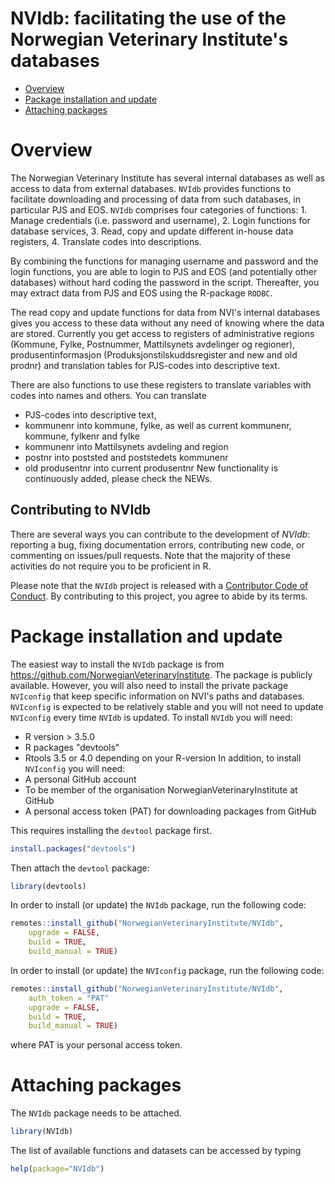 NVIdb: facilitating the use of the Norwegian Veterinary Institute's databases
================

  - [Overview](#overview)
  - [Package installation and update](#package-installation-and-update)
  - [Attaching packages](#attaching-packages)

# Overview
The Norwegian Veterinary Institute has several internal databases as well as access to data from external databases. `NVIdb` provides functions to facilitate downloading and processing of data from such databases, in particular PJS and EOS. 
`NVIdb` comprises four categories of functions: 
    1. Manage credentials (i.e. password and username), 
    2. Login functions for database services, 
    3. Read, copy and update different in-house data registers,
    4. Translate codes into descriptions.
    
By combining the functions for managing username and password and the login functions, you are able to login to PJS and EOS (and potentially other databases) without hard coding the password in the script. Thereafter, you may extract data from PJS and EOS using the R-package `RODBC`.

The read copy and update functions for data from NVI's internal databases gives you access to these data without any need of knowing where the data are stored. Currently you get access to registers of administrative regions (Kommune, Fylke, Postnummer, Mattilsynets avdelinger og regioner), produsentinformasjon (Produksjonstilskuddsregister and new and old prodnr) and translation tables for PJS-codes into descriptive text.

There are also functions to use these registers to translate variables with codes into names and others. You can translate
  - PJS-codes into descriptive text, 
  - kommunenr into kommune, fylke, as well as current kommunenr, kommune, fylkenr and fylke
  - kommunenr into Mattilsynets avdeling and region
  - postnr into poststed and poststedets kommunenr
  - old produsentnr into current produsentnr
New functionality is continuously added, please check the NEWs.

## Contributing to NVIdb

There are several ways you can contribute to the development of *NVIdb*: reporting a bug, fixing documentation errors, contributing new code, or commenting on issues/pull requests. Note that the majority of these activities do not require you to be proficient in R. 

Please note that the `NVIdb` project is released with a [Contributor Code of  Conduct](https://contributor-covenant.org/version/2/0/CODE_OF_CONDUCT.html). By contributing to this project, you agree to abide by its terms.

# Package installation and update

The easiest way to install the `NVIdb` package is from https://github.com/NorwegianVeterinaryInstitute. 
The package is publicly available. However, you will also need to install the private package `NVIconfig` 
that keep specific information on NVI's paths and databases. `NVIconfig` is expected to be relatively 
stable and you will not need to update `NVIconfig` every time `NVIdb` is updated. To install `NVIdb`
you will need:
  - R version > 3.5.0
  - R packages "devtools"
  - Rtools 3.5 or 4.0 depending on your R-version
In addition, to install `NVIconfig` you will need:
  - A personal GitHub account
  - To be member of the organisation NorwegianVeterinaryInstitute at GitHub
  - A personal access token (PAT) for downloading packages from GitHub
  
This requires installing the `devtool` package first.  

``` r
install.packages("devtools")
```

Then attach the `devtool` package:

``` r
library(devtools)
```

In order to install (or update) the `NVIdb` package, run the following code:

``` r
remotes::install_github("NorwegianVeterinaryInstitute/NVIdb", 
	upgrade = FALSE, 
	build = TRUE,
	build_manual = TRUE)
```

In order to install (or update) the `NVIconfig` package, run the following code:


``` r
remotes::install_github("NorwegianVeterinaryInstitute/NVIdb", 
	auth_token = "PAT"
	upgrade = FALSE, 
	build = TRUE,
	build_manual = TRUE)
```

where PAT is your personal access token.

# Attaching packages

The `NVIdb` package needs to be attached.

``` r
library(NVIdb)
```

The list of available functions and datasets can be accessed by typing

``` r
help(package="NVIdb")
```

